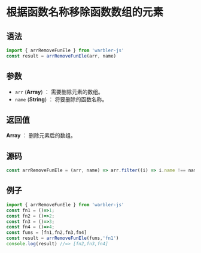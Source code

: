 <!--
 * @Author: 一尾流莺
 * @Description:根据函数名称移除函数数组的元素
 * @Date: 2021-09-13 17:26:25
 * @LastEditTime: 2021-10-29 11:23:07
 * @FilePath: \warblerjs-guide\docs\guide\array\arrRemoveFunEle.md
-->


# 根据函数名称移除函数数组的元素

## 语法

```js
import { arrRemoveFunEle } from 'warbler-js'
const result = arrRemoveFunEle(arr, name)
```

## 参数

- `arr` (**Array**) ： 需要删除元素的数组。
- `name` (**String**) ： 将要删除的函数名称。


## 返回值

**Array** ： 删除元素后的数组。

## 源码


```js
const arrRemoveFunEle = (arr, name) => arr.filter((i) => i.name !== name);
```

## 例子


```js
import { arrRemoveFunEle } from 'warbler-js'
const fn1 = ()=>1;
const fn2 = ()=>2;
const fn3 = ()=>3;
const fn4 = ()=>4;
const funs = [fn1,fn2,fn3,fn4]
const result = arrRemoveFunEle(funs,'fn1')
console.log(result) //=> [fn2,fn3,fn4]
```